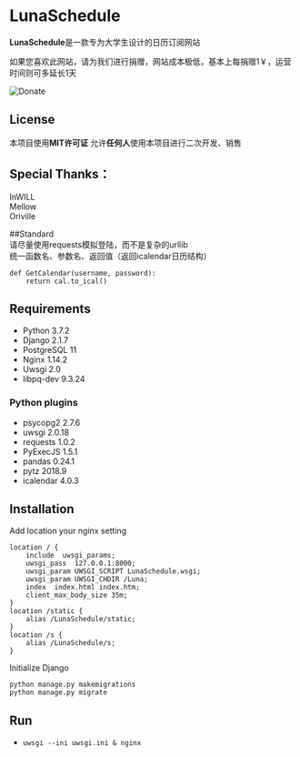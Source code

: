 # LunaSchedule
**LunaSchedule**是一款专为大学生设计的日历订阅网站

如果您喜欢此网站，请为我们进行捐赠，网站成本极低，基本上每捐赠1￥，运营时间则可多延长1天

![Donate](http://images.cnblogs.com/cnblogs_com/InWILL/898968/o_pai.jpg)

## License
本项目使用**MIT许可证**
允许**任何人**使用本项目进行二次开发、销售

## Special Thanks：
InWILL  
Mellow  
Oriville  

##Standard  
请尽量使用requests模拟登陆，而不是复杂的urllib  
统一函数名、参数名、返回值（返回icalendar日历结构）  
```
def GetCalendar(username, password):
    return cal.to_ical()
```

## Requirements
- Python      3.7.2
- Django      2.1.7
- PostgreSQL  11
- Nginx       1.14.2
- Uwsgi       2.0
- libpq-dev   9.3.24

### Python plugins
- psycopg2    2.7.6
- uwsgi       2.0.18
- requests    1.0.2
- PyExecJS    1.5.1
- pandas      0.24.1
- pytz        2018.9
- icalendar   4.0.3

## Installation
Add location your nginx setting
```
location / {
    include  uwsgi_params;
    uwsgi_pass  127.0.0.1:8000;
    uwsgi_param UWSGI_SCRIPT LunaSchedule.wsgi;
    uwsgi_param UWSGI_CHDIR /Luna;
    index  index.html index.htm;
    client_max_body_size 35m;
}
location /static {
    alias /LunaSchedule/static;
}
location /s {
    alias /LunaSchedule/s;
}
```

Initialize Django
```
python manage.py makemigrations
python manage.py migrate
```

## Run
- `uwsgi --ini uwsgi.ini & nginx`
